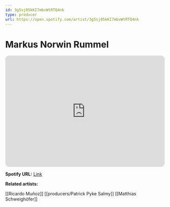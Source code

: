 ```yaml
---
id: 3g5sj05kKI7mbvWtRTQ4nk
type: producer
url: https://open.spotify.com/artist/3g5sj05kKI7mbvWtRTQ4nk
---
```

# Markus Norwin Rummel

<iframe style="border-radius:12px" src="https://open.spotify.com/embed/artist/3g5sj05kKI7mbvWtRTQ4nk" width="100%" height="352" frameBorder="0" allowfullscreen="" allow="autoplay; clipboard-write; encrypted-media; fullscreen; picture-in-picture" loading="lazy"></iframe>

**Spotify URL:** [Link](https://open.spotify.com/artist/3g5sj05kKI7mbvWtRTQ4nk)

**Related artists:**

[[Ricardo Muñoz]]
[[producers/Patrick Pyke Salmy]]
[[Matthias Schweighöfer]]
